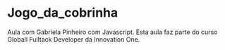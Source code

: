 # Jogo_da_cobrinha
Aula com Gabriela Pinheiro com Javascript. Esta aula faz parte do curso Globall Fulltack Developer da Innovation One.
